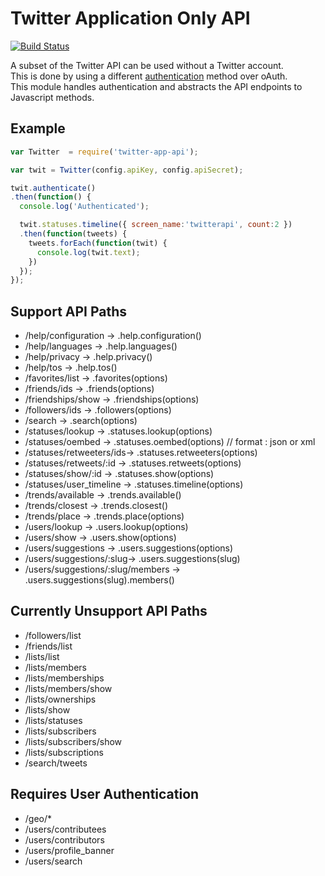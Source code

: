 # Twitter Application Only API

[![Build Status](https://api.shippable.com/projects/5473aa56d46935d5fbbe78c1/badge?branchName=master)](https://app.shippable.com/projects/5473aa56d46935d5fbbe78c1/builds/latest)

A subset of the Twitter API can be used without a Twitter account.  
This is done by using a different [authentication](https://dev.twitter.com/docs/auth/application-only-auth) method over oAuth.  
This module handles authentication and abstracts the API endpoints to Javascript methods.  

## Example
```javascript
var Twitter  = require('twitter-app-api');

var twit = Twitter(config.apiKey, config.apiSecret);

twit.authenticate()
.then(function() {
  console.log('Authenticated');

  twit.statuses.timeline({ screen_name:'twitterapi', count:2 })
  .then(function(tweets) {
    tweets.forEach(function(twit) {
      console.log(twit.text);
    })
  });
});

```

## Support API Paths
- /help/configuration     -> .help.configuration()
- /help/languages         -> .help.languages()
- /help/privacy           -> .help.privacy()
- /help/tos               -> .help.tos()
- /favorites/list         -> .favorites(options)
- /friends/ids            -> .friends(options)
- /friendships/show       -> .friendships(options)
- /followers/ids          -> .followers(options)
- /search                 -> .search(options)
- /statuses/lookup        -> .statuses.lookup(options)
- /statuses/oembed        -> .statuses.oembed(options) // format : json or xml
- /statuses/retweeters/ids-> .statuses.retweeters(options)
- /statuses/retweets/:id  -> .statuses.retweets(options)
- /statuses/show/:id      -> .statuses.show(options)
- /statuses/user_timeline -> .statuses.timeline(options)
- /trends/available       -> .trends.available()
- /trends/closest         -> .trends.closest()
- /trends/place           -> .trends.place(options)
- /users/lookup           -> .users.lookup(options)
- /users/show             -> .users.show(options)
- /users/suggestions      -> .users.suggestions(options)
- /users/suggestions/:slug-> .users.suggestions(slug)
- /users/suggestions/:slug/members -> .users.suggestions(slug).members()

## Currently Unsupport API Paths
- /followers/list
- /friends/list
- /lists/list
- /lists/members
- /lists/memberships
- /lists/members/show
- /lists/ownerships
- /lists/show
- /lists/statuses
- /lists/subscribers
- /lists/subscribers/show
- /lists/subscriptions
- /search/tweets

## Requires User Authentication

- /geo/*
- /users/contributees
- /users/contributors
- /users/profile_banner
- /users/search
